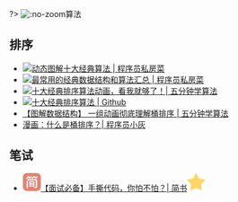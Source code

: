 ?> ![](https://notes.abelsu7.top/_media/algo.svg ':no-zoom')算法

## 排序

* [![](https://notes.abelsu7.top/_media/star.svg)动态图解十大经典算法 | 程序员私房菜](https://mp.weixin.qq.com/s/8HMVF-hrtRmJLD7kmPV1Hw)
* [![](https://notes.abelsu7.top/_media/star.svg)最常用的经典数据结构和算法汇总 | 程序员私房菜](https://mp.weixin.qq.com/s/WIAVIlh1yIEUcbgoHtRsxw)
* [![](https://notes.abelsu7.top/_media/star.svg)十大经典排序算法动画，看我就够了！| 五分钟学算法](https://mp.weixin.qq.com/s/A55a-V8k7JH28nJowmP4Bg)
* [![](https://notes.abelsu7.top/_media/star.svg)十大经典排序算法 | Github](https://github.com/hustcc/JS-Sorting-Algorithm)
* [【图解数据结构】 一组动画彻底理解桶排序 | 五分钟学算法](https://mp.weixin.qq.com/s/pSSQXRJFnePYNgB4QpysgA)
* [漫画：什么是桶排序？| 程序员小灰](https://mp.weixin.qq.com/s/qrboxA5SwN7AbAcpZ_dpNQ)

## 笔试

* [![](logo/jianshu.svg)【面试必备】手撕代码，你怕不怕？| 简书![](logo/star.svg)](https://www.jianshu.com/p/3f0cd7af370d)